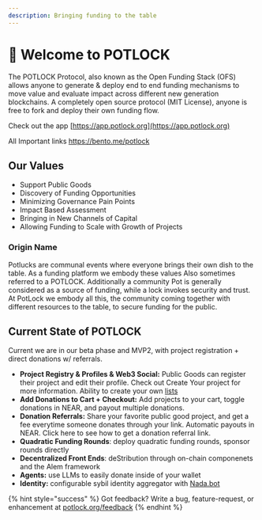 ```yaml
---
description: Bringing funding to the table
---
```


# 👋 Welcome to POTLOCK

The POTLOCK Protocol, also known as the Open Funding Stack (OFS) allows anyone to generate & deploy end to end funding mechanisms to move value and evaluate impact across different new generation blockchains. A completely open source protocol (MIT License), anyone is free to fork and deploy their own funding flow.&#x20;

Check out the app [https://app.potlock.org](https://app.potlock.org)

All Important links [https://bento.me/potlock ](https://bento.me/potlock)

## Our Values

* Support Public Goods
* Discovery of Funding Opportunities
* Minimizing Governance Pain Points
* Impact Based Assessment
* Bringing in New Channels of Capital
* Allowing Funding to Scale with Growth of Projects

### Origin Name

Potlucks are communal events where everyone brings their own dish to the table. As a funding platform we embody these values  Also sometimes referred to a POTLOCK. Additionally a community Pot is generally considered as a source of funding, while a lock invokes security and trust. At PotLock we embody all this, the community coming together with different resources to the table, to secure funding for the public.

## Current State of POTLOCK

Current we are in our beta phase and MVP2, with project registration + direct donations w/ referrals.

* **Project Registry & Profiles & Web3 Social:** Public Goods can register their project and edit their profile. Check out Create Your project for more information. Ability to create your own [lists](contracts/lists-live.md)
* **Add  Donations to Cart + Checkout:** Add projects to your cart, toggle donations in NEAR, and payout multiple donations.
* **Donation Referrals:** Share your favorite public good project, and get a fee everytime someone donates through your link. Automatic payouts in NEAR. Click here to see how to get a donation referral link.
* **Quadratic Funding Rounds**: deploy quadratic funding rounds, sponsor rounds directly
* **Decentralized Front Ends**: deStribution through on-chain componenets and the Alem framework
* **Agents:** use LLMs to easily donate inside of your wallet
* **Identity:** configurable sybil identity aggregator with [Nada.bot](https://nada.bot)

{% hint style="success" %}
Got feedback? Write a bug, feature-request, or enhancement at [potlock.org/feedback](https://potlock.org/feedback)
{% endhint %}

